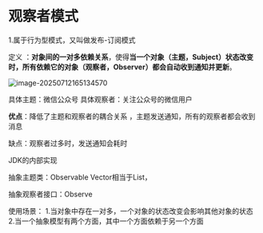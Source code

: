 # 观察者模式

1.属于行为型模式，又叫做发布-订阅模式

定义 ：**对象间的一对多依赖关系**，使得**当一个对象（主题，Subject）状态改变时，所有依赖它的对象（观察者，Observer）都会自动收到通知并更新**。

![image-20250712165134570](C:\Users\yyz20\AppData\Roaming\Typora\typora-user-images\image-20250712165134570.png)

具体主题：微信公众号
具体观察者：关注公众号的微信用户

**优点**：降低了主题和观察者的耦合关系 ，主题发送通知，所有的观察者都会收到  消息

缺点：观察者过多时，发送通知会耗时  

JDK的内部实现

抽象主题类：Observable
Vector相当于List，

抽象观察者接口：Observe

使用场景：
       1.当对象中存在一对多，一个对象的状态改变会影响其他对象的状态
       2.当一个抽象模型有两个方面，其中一个方面依赖于另一个方面